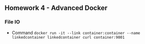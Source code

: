 ## Homework 4 - Advanced Docker

### File IO

* Command `docker run -it --link container:container --name linkedcontainer linkedcontainer curl container:9001`
